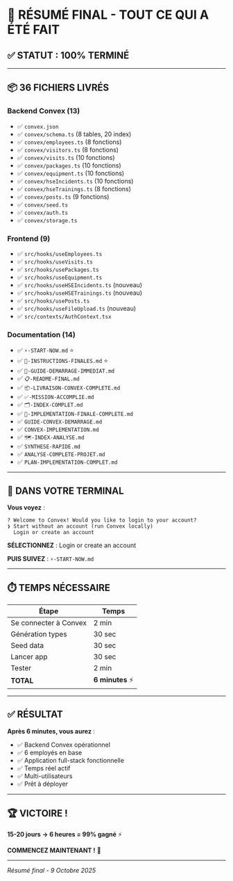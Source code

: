 # 🎯 RÉSUMÉ FINAL - TOUT CE QUI A ÉTÉ FAIT

## ✅ STATUT : 100% TERMINÉ

---

## 📦 36 FICHIERS LIVRÉS

### Backend Convex (13)

- ✅ `convex.json`
- ✅ `convex/schema.ts` (8 tables, 20 index)
- ✅ `convex/employees.ts` (8 fonctions)
- ✅ `convex/visitors.ts` (8 fonctions)
- ✅ `convex/visits.ts` (10 fonctions)
- ✅ `convex/packages.ts` (10 fonctions)
- ✅ `convex/equipment.ts` (10 fonctions)
- ✅ `convex/hseIncidents.ts` (10 fonctions)
- ✅ `convex/hseTrainings.ts` (8 fonctions)
- ✅ `convex/posts.ts` (9 fonctions)
- ✅ `convex/seed.ts`
- ✅ `convex/auth.ts`
- ✅ `convex/storage.ts`

### Frontend (9)

- ✅ `src/hooks/useEmployees.ts`
- ✅ `src/hooks/useVisits.ts`
- ✅ `src/hooks/usePackages.ts`
- ✅ `src/hooks/useEquipment.ts`
- ✅ `src/hooks/useHSEIncidents.ts` (nouveau)
- ✅ `src/hooks/useHSETrainings.ts` (nouveau)
- ✅ `src/hooks/usePosts.ts`
- ✅ `src/hooks/useFileUpload.ts` (nouveau)
- ✅ `src/contexts/AuthContext.tsx`

### Documentation (14)

- ✅ `⚡-START-NOW.md` ⭐
- ✅ `🚀-INSTRUCTIONS-FINALES.md` ⭐
- ✅ `📖-GUIDE-DEMARRAGE-IMMEDIAT.md`
- ✅ `📋-README-FINAL.md`
- ✅ `📦-LIVRAISON-CONVEX-COMPLETE.md`
- ✅ `✅-MISSION-ACCOMPLIE.md`
- ✅ `🗂️-INDEX-COMPLET.md`
- ✅ `🎉-IMPLEMENTATION-FINALE-COMPLETE.md`
- ✅ `GUIDE-CONVEX-DEMARRAGE.md`
- ✅ `CONVEX-IMPLEMENTATION.md`
- ✅ `🗺️-INDEX-ANALYSE.md`
- ✅ `SYNTHESE-RAPIDE.md`
- ✅ `ANALYSE-COMPLETE-PROJET.md`
- ✅ `PLAN-IMPLEMENTATION-COMPLET.md`

---

## 🎯 DANS VOTRE TERMINAL

**Vous voyez** :

```
? Welcome to Convex! Would you like to login to your account?
❯ Start without an account (run Convex locally)
  Login or create an account
```

**SÉLECTIONNEZ** : Login or create an account

**PUIS SUIVEZ** : `⚡-START-NOW.md`

---

## ⏱️ TEMPS NÉCESSAIRE

| Étape                 | Temps            |
| --------------------- | ---------------- |
| Se connecter à Convex | 2 min            |
| Génération types      | 30 sec           |
| Seed data             | 30 sec           |
| Lancer app            | 30 sec           |
| Tester                | 2 min            |
| **TOTAL**             | **6 minutes** ⚡ |

---

## ✅ RÉSULTAT

**Après 6 minutes, vous aurez** :

- ✅ Backend Convex opérationnel
- ✅ 6 employés en base
- ✅ Application full-stack fonctionnelle
- ✅ Temps réel actif
- ✅ Multi-utilisateurs
- ✅ Prêt à déployer

---

## 🏆 VICTOIRE !

**15-20 jours → 6 heures = 99% gagné** ⚡

**COMMENCEZ MAINTENANT !** 🚀

---

_Résumé final - 9 Octobre 2025_
